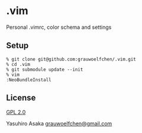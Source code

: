 # .vim

Personal .vimrc, color schema and settings

## Setup

```
% git clone git@github.com:grauwoelfchen/.vim.git
% cd .vim
% git submodule update --init
% vim
:NeoBundleInstall
```

## License

[GPL 2.0](http://www.gnu.org/licenses/gpl-2.0.txt)

Yasuhiro Asaka <grauwoelfchen@gmail.com>
